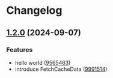 # Changelog

## [1.2.0](https://github.com/opendigitalteam/aitoolkit/compare/cache-v1.1.0...cache-v1.2.0) (2024-09-07)


### Features

* hello world ([9565463](https://github.com/opendigitalteam/aitoolkit/commit/9565463ceb547e9f91fa6b41b911dc7b2eb06768))
* introduce FetchCacheData ([9991514](https://github.com/opendigitalteam/aitoolkit/commit/9991514525444494398214d47cf6dbce29dac6d3))
